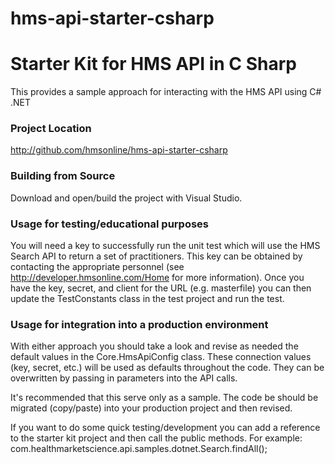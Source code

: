 hms-api-starter-csharp
======================

Starter Kit for HMS API in C Sharp
=======

This provides a sample approach for interacting with the HMS API using C# .NET

### Project Location
http://github.com/hmsonline/hms-api-starter-csharp

### Building from Source
Download and open/build the project with Visual Studio.

### Usage for testing/educational purposes
You will need a key to successfully run the unit test which will use the HMS Search API to return a set of practitioners.  This key can be obtained by contacting the appropriate personnel (see http://developer.hmsonline.com/Home for more information).
Once you have the key, secret, and client for the URL (e.g. masterfile) you can then update the TestConstants class in the test project and run the test.

### Usage for integration into a production environment
With either approach you should take a look and revise as needed the default values in the Core.HmsApiConfig class.  These connection values (key, secret, etc.) will be used as defaults throughout the code.  They can be overwritten by passing in parameters into the API calls.

It's recommended that this serve only as a sample.  The code be should be migrated (copy/paste) into your production project and then revised.

If you want to do some quick testing/development you can add a reference to the starter kit project and then call the public methods.
For example: com.healthmarketscience.api.samples.dotnet.Search.findAll();



